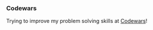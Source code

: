 ### Codewars
Trying to improve my problem solving skills at [Codewars](https://www.codewars.com/users/meganallas)!